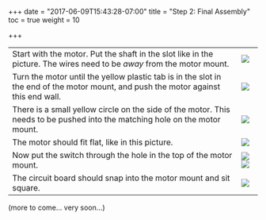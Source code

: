 +++
date = "2017-06-09T15:43:28-07:00"
title = "Step 2: Final Assembly"
toc = true
weight = 10

+++

| | |
|---|---|
| Start with the motor. Put the shaft in the slot like in the picture. The wires need to be *away* from the motor mount. | ![](../motor-1.jpg) |
| Turn the motor until the yellow plastic tab is in the slot in the end of the motor mount, and push the motor against this end wall. | ![](../motor-2.jpg) |
| There is a small yellow circle on the side of the motor. This needs to be pushed into the matching hole on the motor mount. | ![](../motor-4.jpg) |
| The motor should fit flat, like in this picture. | ![](../motor-5.jpg) |
| Now put the switch through the hole in the top of the motor mount. | ![](../pcb-1.jpg) ![](../pcb-2.jpg) |
| The circuit board should snap into the motor mount and sit square. | ![](../pcb-3.jpg) |

(more to come... very soon...)
